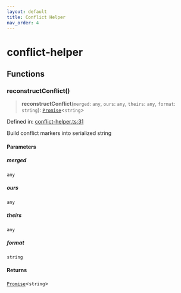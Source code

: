 ```yaml
---
layout: default
title: Conflict Helper
nav_order: 4
---
```


# conflict-helper

## Functions

### reconstructConflict()

> **reconstructConflict**(`merged`: `any`, `ours`: `any`, `theirs`: `any`, `format`: `string`): [`Promise`](https://developer.mozilla.org/docs/Web/JavaScript/Reference/Global_Objects/Promise)\<`string`\>

Defined in: [conflict-helper.ts:31](https://github.com/react18-tools/git-json-resolver/blob/c32c446f3456c8b10ea1a76708d6e28d4435684a/lib/src/conflict-helper.ts#L31)

Build conflict markers into serialized string

#### Parameters

##### merged

`any`

##### ours

`any`

##### theirs

`any`

##### format

`string`

#### Returns

[`Promise`](https://developer.mozilla.org/docs/Web/JavaScript/Reference/Global_Objects/Promise)\<`string`\>
